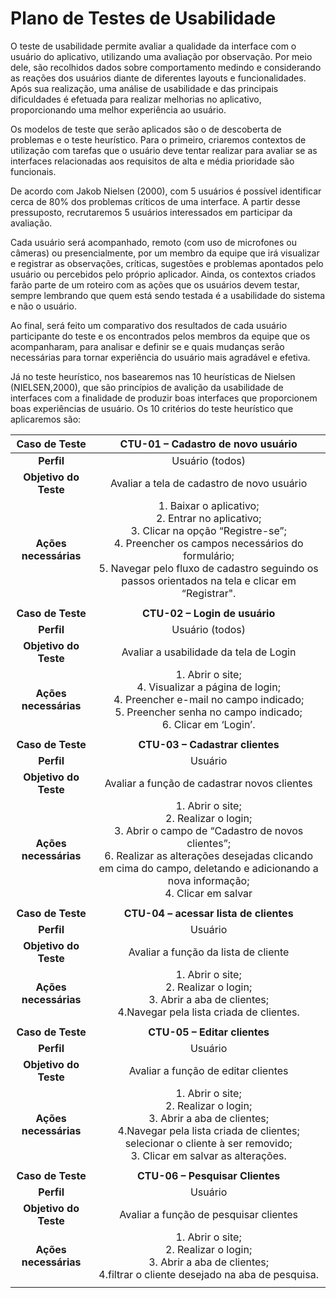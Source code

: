 # Plano de Testes de Usabilidade

O teste de usabilidade permite avaliar a qualidade da interface com o usuário do aplicativo, utilizando uma avaliação por observação. Por meio dele, são recolhidos dados sobre comportamento medindo e considerando as reações dos usuários diante de diferentes layouts e funcionalidades. Após sua realização, uma análise de usabilidade e das principais dificuldades é efetuada para realizar melhorias no aplicativo, proporcionando uma melhor experiência ao usuário.

Os modelos de teste que serão aplicados são o de descoberta de problemas e o teste heurístico. Para o primeiro, criaremos contextos de utilização com tarefas que o usuário deve tentar realizar para avaliar se as interfaces relacionadas aos requisitos de alta e média prioridade são funcionais. 

De acordo com Jakob Nielsen (2000), com 5 usuários é possível identificar cerca de 80% dos problemas críticos de uma interface. A partir desse pressuposto, recrutaremos 5 usuários interessados em participar da avaliação. 

Cada usuário será acompanhado, remoto (com uso de microfones ou câmeras) ou presencialmente, por um membro da equipe que irá visualizar e registrar as observações, críticas, sugestões e problemas apontados pelo usuário ou percebidos pelo próprio aplicador. Ainda, os contextos criados farão parte de um roteiro com as ações que os usuários devem testar, sempre lembrando que quem está sendo testada é a usabilidade do sistema e não o usuário.

Ao final, será feito um comparativo dos resultados de cada usuário participante do teste e os encontrados pelos membros da equipe que os acompanharam, para analisar e definir se e quais mudanças serão necessárias para tornar experiência do usuário mais agradável e efetiva.  

Já no teste heurístico, nos basearemos nas 10 heurísticas de Nielsen (NIELSEN,2000), que são princípios de avalição da usabilidade de interfaces com a finalidade de produzir boas interfaces que proporcionem boas experiências de usuário. Os 10 critérios do teste heurístico que aplicaremos são:

| **Caso de Teste** 	| **CTU-01 – Cadastro de novo usuário** 	|
|:---:	|:---:	|
| **Perfil** 	| Usuário (todos)	|
| **Objetivo do Teste** 	| Avaliar a tela de cadastro de novo usuário 	|
| **Ações necessárias** 	| 1. Baixar o aplicativo;<br>2. Entrar no aplicativo;<br>3. Clicar na opção “Registre-se”;<br> 4. Preencher os campos necessários do formulário;<br>5. Navegar pelo fluxo de cadastro seguindo os passos orientados na tela e clicar em “Registrar". 	|
|  	|  	|
| **Caso de Teste** 	| **CTU-02 – Login de usuário** 	|
| **Perfil** 	| Usuário (todos) 	|
| **Objetivo do Teste** 	| Avaliar a usabilidade da tela de Login 	|
| **Ações necessárias** 	| 1. Abrir o site;<br>4. Visualizar a página de login;<br>4. Preencher e-mail no campo indicado;<br>5. Preencher senha no campo indicado;<br>6. Clicar em ‘Login’. 	|
|   |   |
| **Caso de Teste** 	| **CTU-03 – Cadastrar clientes** 	|
| **Perfil** 	| Usuário 	|
| **Objetivo do Teste** 	| Avaliar a função de cadastrar novos clientes 	|
| **Ações necessárias** 	| 1. Abrir o site;<br>2. Realizar o login;<br>3. Abrir o campo de “Cadastro de novos clientes”;<br>6. Realizar as alterações desejadas clicando em cima do campo, deletando e adicionando a nova informação;<br>4. Clicar em salvar 	|
|   |   |
| **Caso de Teste** 	| **CTU-04 – acessar lista de clientes** 	|
| **Perfil** 	| Usuário 	|
| **Objetivo do Teste** 	| Avaliar a função da lista de cliente	|
| **Ações necessárias** 	| 1. Abrir o site;<br>2. Realizar o login;<br>3. Abrir a aba de clientes;<br>4.Navegar pela lista criada de clientes.   |
|   |   |
| **Caso de Teste** 	| **CTU-05 – Editar clientes** 	|
| **Perfil** 	| Usuário 	|
| **Objetivo do Teste** 	| Avaliar a função de editar clientes	|
| **Ações necessárias** 	| 1. Abrir o site;<br>2. Realizar o login;<br>3. Abrir a aba de clientes;<br>4.Navegar pela lista criada de clientes; selecionar o cliente à ser removido;<br>3. Clicar em salvar as alterações.   | 
|   |   |
| **Caso de Teste** 	| **CTU-06 – Pesquisar Clientes** 	|
| **Perfil** 	| Usuário 	|
| **Objetivo do Teste** 	| Avaliar a função de pesquisar clientes	|
| **Ações necessárias** 	| 1. Abrir o site;<br>2. Realizar o login;<br>3. Abrir a aba de clientes;<br>4.filtrar o cliente desejado na aba de pesquisa.   | 
|   |   |


